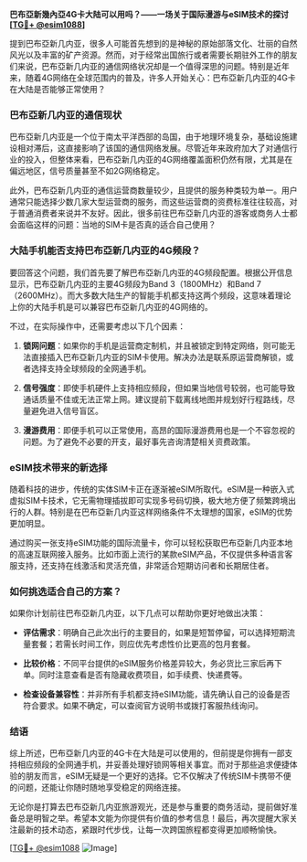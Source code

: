 **巴布亞新幾內亞4G卡大陆可以用吗？——一场关于国际漫游与eSIM技术的探讨[[TG💪+ @esim1088](https://t.me/s/esim1088)]**

提到巴布亞新几内亚，很多人可能首先想到的是神秘的原始部落文化、壮丽的自然风光以及丰富的矿产资源。然而，对于经常出国旅行或者需要长期驻外工作的朋友们来说，巴布亞新几内亚的通信网络状况却是一个值得深思的问题。特别是近年来，随着4G网络在全球范围内的普及，许多人开始关心：巴布亞新几内亚的4G卡在大陆是否能够正常使用？

### 巴布亞新几内亚的通信现状

巴布亞新几内亚是一个位于南太平洋西部的岛国，由于地理环境复杂，基础设施建设相对滞后，这直接影响了该国的通信网络发展。尽管近年来政府加大了对通信行业的投入，但整体来看，巴布亞新几内亚的4G网络覆盖面积仍然有限，尤其是在偏远地区，信号质量甚至不如2G网络稳定。

此外，巴布亞新几内亚的通信运营商数量较少，且提供的服务种类较为单一。用户通常只能选择少数几家大型运营商的服务，而这些运营商的资费标准往往较高，对于普通消费者来说并不友好。因此，很多前往巴布亞新几内亚的游客或商务人士都会面临这样的问题：当地的SIM卡是否真的适合自己使用？

### 大陆手机能否支持巴布亞新几内亚的4G频段？

要回答这个问题，我们首先要了解巴布亞新几内亚的4G频段配置。根据公开信息显示，巴布亞新几内亚的主要4G频段为Band 3（1800MHz）和Band 7（2600MHz）。而大多数大陆生产的智能手机都支持这两个频段，这意味着理论上你的大陆手机是可以兼容巴布亞新几内亚的4G网络的。

不过，在实际操作中，还需要考虑以下几个因素：

1. **锁网问题**：如果你的手机是运营商定制机，并且被锁定到特定网络，则可能无法直接插入巴布亞新几内亚的SIM卡使用。解决办法是联系原运营商解锁，或者选择支持全球频段的全网通手机。
   
2. **信号强度**：即使手机硬件上支持相应频段，但如果当地信号较弱，也可能导致通话质量不佳或无法正常上网。建议提前下载离线地图并规划好行程路线，尽量避免进入信号盲区。

3. **漫游费用**：即便手机可以正常使用，高昂的国际漫游费用也是一个不容忽视的问题。为了避免不必要的开支，最好事先咨询清楚相关资费政策。

### eSIM技术带来的新选择

随着科技的进步，传统的实体SIM卡正在逐渐被eSIM所取代。eSIM是一种嵌入式虚拟SIM卡技术，它无需物理插拔即可实现多号码切换，极大地方便了频繁跨境出行的人群。特别是在巴布亞新几内亚这样网络条件不太理想的国家，eSIM的优势更加明显。

通过购买一张支持eSIM功能的国际流量卡，你可以轻松获取巴布亞新几内亚本地的高速互联网接入服务。比如市面上流行的某款eSIM产品，不仅提供多种语言客服支持，还支持在线激活和灵活充值，非常适合短期访问者和长期居住者。

### 如何挑选适合自己的方案？

如果你计划前往巴布亞新几内亚，以下几点可以帮助你更好地做出决策：

- **评估需求**：明确自己此次出行的主要目的，如果是短暂停留，可以选择短期流量套餐；若需长时间工作，则应优先考虑性价比更高的包月套餐。
  
- **比较价格**：不同平台提供的eSIM服务价格差异较大，务必货比三家后再下单。同时注意查看是否有隐藏收费项目，如手续费、快递费等。

- **检查设备兼容性**：并非所有手机都支持eSIM功能，请先确认自己的设备是否符合要求。如果不确定，可以查阅官方说明书或拨打客服热线询问。

### 结语

综上所述，巴布亞新几内亚的4G卡在大陆是可以使用的，但前提是你拥有一部支持相应频段的全网通手机，并妥善处理好锁网等相关事宜。而对于那些追求便捷体验的朋友而言，eSIM无疑是一个更好的选择。它不仅解决了传统SIM卡携带不便的问题，还能让你随时随地享受稳定的网络连接。

无论你是打算去巴布亞新几内亚旅游观光，还是参与重要的商务活动，提前做好准备总是明智之举。希望本文能为你提供有价值的参考信息！最后，再次提醒大家关注最新的技术动态，紧跟时代步伐，让每一次跨国旅程都变得更加顺畅愉快。

[[TG💪+ @esim1088](https://t.me/s/esim1088) ![Image](https://i.postimg.cc/4NQfJmqS/Snipaste-2025-05-13-00-14-12.png)]